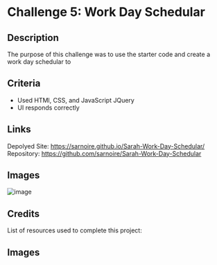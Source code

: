 # Challenge 5: Work Day Schedular

## Description

The purpose of this challenge was to use the starter code and create a work day schedular to 

## Criteria
<ul> 
  <li>Used HTMl, CSS, and JavaScript JQuery</li>
  <li>UI responds correctly</li>
 </ul>
 
## Links
 Depolyed Site: https://sarnoire.github.io/Sarah-Work-Day-Schedular/
 <br>Repository: https://github.com/sarnoire/Sarah-Work-Day-Schedular
 
 ## Images
 ![image](https://user-images.githubusercontent.com/115049982/217142312-cf917fcc-1e86-4fbe-8640-cd423995e666.png)

## Credits

List of resources used to complete this project:


## Images


